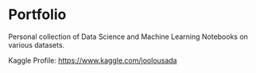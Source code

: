 # Portfolio

Personal collection of Data Science and Machine Learning Notebooks on various datasets.

Kaggle Profile: https://www.kaggle.com/joolousada
